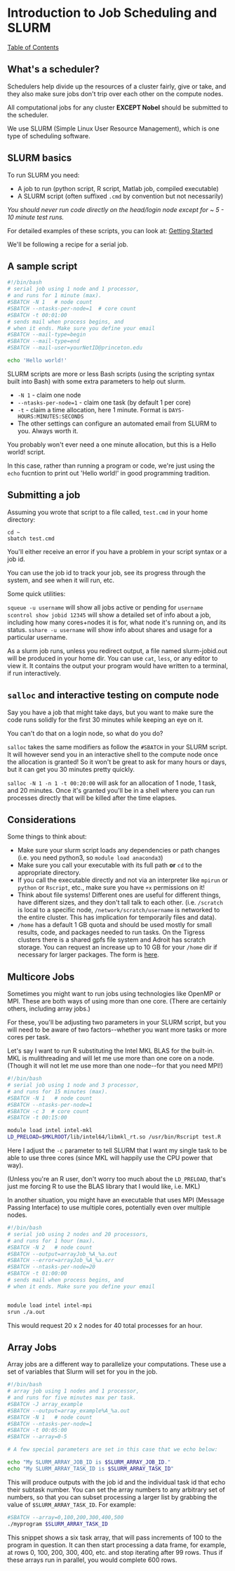 # Introduction to Job Scheduling and SLURM

[Table of Contents](/)

## What's a scheduler?

Schedulers help divide up the resources of a cluster fairly, give or take, and
they also make sure jobs don't trip over each other on the compute nodes.

All computational jobs for any cluster **EXCEPT Nobel** should be submitted
to the scheduler.

We use SLURM (Simple Linux User Resource Management), which is one type of
scheduling software.

## SLURM basics

To run SLURM you need:
  * A job to run (python script, R script, Matlab job, compiled executable)
  * A SLURM script (often suffixed `.cmd` by convention but not necessarily)

*You should never run code directly on the head/login node except for ~ 5 - 10
minute test runs.*

For detailed examples of these scripts, you can look at: [Getting Started](https://www.princeton.edu/researchcomputing/education/online-tutorials/getting-started/)

We'll be following a recipe for a serial job.


## A sample script
```bash
#!/bin/bash
# serial job using 1 node and 1 processor,
# and runs for 1 minute (max).
#SBATCH -N 1   # node count
#SBATCH --ntasks-per-node=1  # core count
#SBATCH -t 00:01:00
# sends mail when process begins, and
# when it ends. Make sure you define your email
#SBATCH --mail-type=begin
#SBATCH --mail-type=end
#SBATCH --mail-user=yourNetID@princeton.edu

echo 'Hello world!'

```

SLURM scripts are more or less Bash scripts (using the scripting syntax built into Bash) with some extra parameters to help out slurm.

* `-N 1` - claim one node
* `--ntasks-per-node=1` - claim one task (by default 1 per core)
* `-t` - claim a time allocation, here 1 minute. Format is `DAYS-HOURS:MINUTES:SECONDS`
* The other settings can configure an automated email from SLURM to you. Always worth it.

You probably won't ever need a one minute allocation, but this is a Hello world! script.

In this case, rather than running a program or code, we're just using the `echo` fucntion to print out 'Hello world!' in good programming tradition.

## Submitting a job

Assuming you wrote that script to a file called, `test.cmd` in your home directory:
```
cd ~
sbatch test.cmd
```

You'll either receive an error if you have a problem in your script syntax or a job id.

You can use the job id to track your job, see its progress through the system, and see when it will run, etc.

Some quick utilities:

`squeue -u username` will show all jobs active or pending for `username`
`scontrol show jobid 12345` will show a detailed set of info about a job, including how many cores+nodes it is for, what node it's running on, and its status.
`sshare -u username` will show info about shares and usage for a particular username.

As a slurm job runs, unless you redirect output, a file named slurm-jobid.out will be produced in your home dir. You can use `cat`, `less`, or any editor to view it. It contains the output your program would have written to a terminal, if run interactively.

## `salloc` and interactive testing on compute node
Say you have a job that might take days, but you want to make sure the code runs solidly for the first 30 minutes while keeping an eye on it.

You can't do that on a login node, so what do you do?

`salloc` takes the same modifiers as follow the `#SBATCH` in your SLURM script. It will however send you in an interactive shell to the compute node once the allocation is granted! So it won't be great to ask for many hours or days, but it can get you 30 minutes pretty quickly.

`salloc -N 1 -n 1 -t 00:20:00` will ask for an allocation of 1 node, 1 task, and 20 minutes. Once it's granted you'll be in a shell where you can run processes directly that will be killed after the time elapses.

## Considerations

Some things to think about:
  * Make sure your slurm script loads any dependencies or path changes (i.e. you need python3, so `module load anaconda3`)
  * Make sure you call your executable with its full path **or** `cd` to the appropriate directory.
  * If you call the executable directly and not via an interpreter like `mpirun` or `python` or `Rscript`, etc., make sure you have `+x` permissions on it!
  * Think about file systems! Different ones are useful for different things, have different sizes, and they don't tall talk to each other. (i.e. `/scratch` is local to a specific node, `/network/scratch/username` is networked to the entire cluster. This has implication for temporarily files and data).
  * `/home` has a default 1 GB quota and should be used mostly for small results, code, and packages needed to run tasks. On the Tigress clusters there is a shared gpfs file system and Adroit has scratch storage. You can request an increase up to 10 GB for your `/home` dir if necessary for larger packages. The form is [here](https://forms.rc.princeton.edu/quota/).

## Multicore Jobs

Sometimes you might want to run jobs using technologies like OpenMP or MPI. These
are both ways of using more than one core. (There are certainly others, including
array jobs.)

For these, you'll be adjusting two parameters in your SLURM script, but you
will need to be aware of two factors--whether you want more tasks or more cores
per task.

Let's say I want to run R substituting the Intel MKL BLAS for the built-in. MKL
is mulithreading and will let me use more than one core on a node. (Though it
will not let me use more than one node--for that you need MPI!)

```bash
#!/bin/bash
# serial job using 1 node and 3 processor,
# and runs for 15 minutes (max).
#SBATCH -N 1   # node count
#SBATCH --ntasks-per-node=1
#SBATCH -c 3  # core count
#SBATCH -t 00:15:00

module load intel intel-mkl
LD_PRELOAD=$MKLROOT/lib/intel64/libmkl_rt.so /usr/bin/Rscript test.R
```

Here I adjust the `-c` parameter to tell SLURM that I want my single task to
be able to use three cores (since MKL will happily use the CPU power that way).

(Unless you're an R user, don't worry too much about the `LD_PRELOAD`, that's
just me forcing R to use the BLAS library that I would like, i.e. MKL)


In another situation, you might have an executable that uses MPI (Message Passing
Interface) to use multiple cores, potentially even over multiple nodes.

```bash
#!/bin/bash
# serial job using 2 nodes and 20 processors,
# and runs for 1 hour (max).
#SBATCH -N 2   # node count
#SBATCH --output=arrayJob_%A_%a.out
#SBATCH --error=arrayJob_%A_%a.err
#SBATCH --ntasks-per-node=20
#SBATCH -t 01:00:00
# sends mail when process begins, and
# when it ends. Make sure you define your email


module load intel intel-mpi
srun ./a.out
```

This would request 20 x 2 nodes for 40 total processes for an hour.

## Array Jobs

Array jobs are a different way to parallelize your computations. These use a
set of variables that Slurm will set for you in the job.

```bash
#!/bin/bash
# array job using 1 nodes and 1 processor,
# and runs for five minutes max per task.
#SBATCH -J array_example
#SBATCH --output=array_example%A_%a.out
#SBATCH -N 1   # node count
#SBATCH --ntasks-per-node=1
#SBATCH -t 00:05:00
#SBATCH --array=0-5

# A few special parameters are set in this case that we echo below:

echo "My SLURM_ARRAY_JOB_ID is $SLURM_ARRAY_JOB_ID."
echo "My SLURM_ARRAY_TASK_ID is $SLURM_ARRAY_TASK_ID"

```

This will produce outputs with the job id and the individual task id that
echo their subtask number. You can set the array numbers to any arbitrary set
of numbers, so that you can subset processing a larger list by grabbing the
value of `$SLURM_ARRAY_TASK_ID`. For example:

```bash
#SBATCH --array=0,100,200,300,400,500
./myprogram $SLURM_ARRAY_TASK_ID
```

This snippet shows a six task array, that will pass increments of 100 to the
program in question. It can then start processing a data frame, for example,
at rows 0, 100, 200, 300, 400, etc. and stop iterating after 99 rows. Thus if these
arrays run in parallel, you would complete 600 rows.

